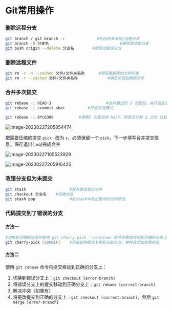 # Git常用操作







### 删除远程分支

```zsh
git branch / git branch -r 				#列出所有本地/远程分支
git branch -D 分支名								#删除本地库分支
git push origin --delete 分支名		#删除远程库分支
```



### 删除远程文件

```zsh
git rm -r -n --cached 文件/文件夹名称		#预览要删除的文件列表
git rm -r --cached 文件/文件夹名称				#确定无误后删除文件
```





### 合并多次提交

```zsh
git rebase -i HEAD~3 						#合并最近的 3 次提交，并开启交互模式
git rebase -i <commit_sha>			#开启交互模式
```



```zsh
git rebase -i 8fc6389			#填第2 次提交的 hash，则表示合并 2 之后（3和 4）的提交
```

![image-20230227205854474](https://zerdocs.oss-cn-shanghai.aliyuncs.com/febasis/202302272058564.png)



把需要压缩的提交 `pick ` 改为  `s`，必须保留一个 `pick`，下一步填写合并提交信息，保存退出(`:wq`)完成合并

![image-20230227105523929](https://zerdocs.oss-cn-shanghai.aliyuncs.com/febasis/202302271055952.png)

![image-20230227205916425](https://zerdocs.oss-cn-shanghai.aliyuncs.com/febasis/202302272059457.png)





### 改错分支但为未提交

```zsh
git stash 					#暂存更改到stash
git checkout 分支名	#切换分支
git stash pop				#从stash中取出暂存的代码修改
```



### 代码提交到了错误的分支

#### 方法一

```zsh
#切换到正确的分支并使用 git cherry-pick --continue 命令将更改应用到正确的分支上
git cherry-pick [commit] 	#将指定的提交复制到当前分支，并将其添加到暂存区
```

#### 方法二

使用 `git rebase` 命令将提交移动到正确的分支上：

1. 切换到错误分支上：`git checkout [error-branch]`
2. 将错误分支上的提交移动到正确分支上：`git rebase [correct-branch]`
3. 解决冲突（如果有）
4. 将更改提交到正确的分支上：`git checkout [correct-branch]`，然后 `git merge [error-branch]`

### 
